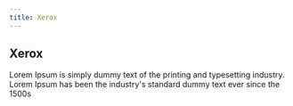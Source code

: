 ```yaml
---
title: Xerox
---
```


## Xerox

Lorem Ipsum is simply dummy text of the printing and typesetting industry. Lorem Ipsum has been the industry's standard dummy text ever since the 1500s
